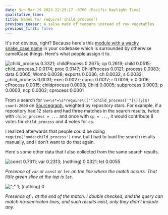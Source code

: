 ```yaml
---
date: Sun Mar 19 2023 22:29:17 -0700 (Pacific Daylight Time)
qualitative_time: 
title: Names for require('child_process')
previous_teaser: A salsa made of tempura instead of raw vegetables
previous_first: false
---
```

It's not obvious, right?
Because here's this [module with a wacky snake_case name](https://nodejs.org/api/child_process.html) in your codebase which is surrounded by otherwise camelCase things.
Here's what people assign it to.

![
child_process 0.3321;
childProcess 0.2675;
cp 0.2619;
child 0.0515;
child_process_1 0.0174;
proc 0.0147;
ChildProcess 0.0121;
process 0.0083;
data 0.0065;
Womb 0.0038;
exports 0.0036;
ch 0.0032;
s 0.0032;
_child_process 0.0031;
exec 0.0027;
cproc 0.0017;
r 0.0016;
n 0.0016;
cProcess 0.0015;
childprocess 0.0008;
Child 0.0005;
subprocess 0.0003;
p 0.0003;
ncp 0.0002;
cprocess 0.0001
](/assets/2023/require-child-process-names.png)

From a search for `\w+\s*=\s*require\(['"]child_process['"]\)(;|$) count:2000` on [Sourcegraph](https://sourcegraph.com/search), weighted by repository stars.
For example, if a repository had 12 stars and had three matches in the search results, twice with `child_process = ...` and once with `cp = ...`, it would contribute 8 votes for `child_process` and 4 votes for `cp`.

I realized afterwards that people could be doing `require('node:child_process')` now, but I had to load the search results manually, and I don't want to do that again.

Here's some other data that I also collected from the same search results.

![
const 0.7311;
var 0.2313;
(nothing) 0.0321;
let 0.0055
](/assets/2023/require-child-process-decls.png)

_Presence of `var` or `const` or `let` on the line where the match occurs.
That little green slice at the top is `let`._

![
";" 1;
(nothing) 0
](/assets/2023/require-child-process-semis.png)

_Presence of `;` at the end of the match. I double checked, and the query can match no-semicolon lines, and such results exist, only they didn't include any._
